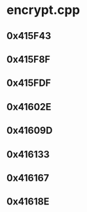 # encrypt.cpp

## 0x415F43

## 0x415F8F

## 0x415FDF

## 0x41602E

## 0x41609D

## 0x416133

## 0x416167

## 0x41618E
